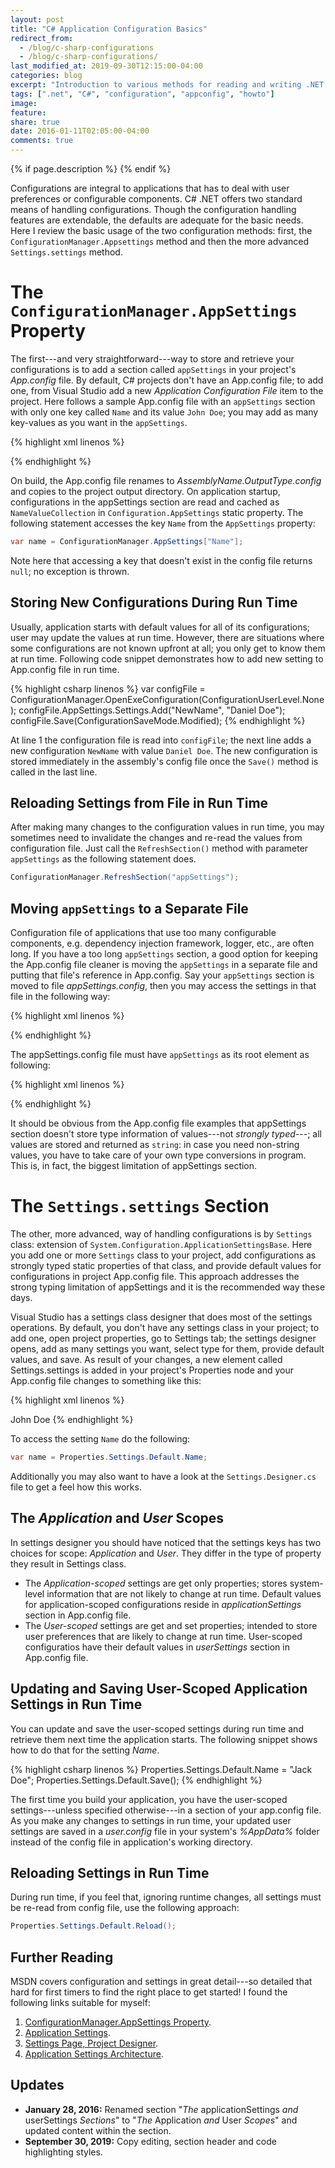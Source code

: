 ```yaml
---
layout: post
title: "C# Application Configuration Basics"
redirect_from:
  - /blog/c-sharp-configurations
  - /blog/c-sharp-configurations/
last_modified_at: 2019-09-30T12:15:00-04:00
categories: blog
excerpt: "Introduction to various methods for reading and writing .NET application configurations from C#."
tags: [".net", "C#", "configuration", "appconfig", "howto"]
image:
feature:
share: true
date: 2016-01-11T02:05:00-04:00
comments: true
---
```


{% if page.description %}
    <meta name="description" content="{{page.description}}" />
{% endif %}

Configurations are integral to applications that has to deal with user preferences or configurable components. C# .NET offers two standard means of handling configurations. Though the configuration handling features are extendable, the defaults are adequate for the basic needs. Here I review the basic usage of the two configuration methods: first, the `ConfigurationManager.Appsettings` method and then the more advanced `Settings.settings` method.

The `ConfigurationManager.AppSettings` Property
===============================================

The first---and very straightforward---way to store and retrieve your configurations is to add a section called `appSettings` in your project's *App.config* file. By default, C# projects don't have an App.config file; to add one, from Visual Studio add a new *Application Configuration File* item to the project. 
Here follows a sample App.config file with an `appSettings` section with only one key called `Name` and its value `John Doe`; you may add as many key-values as you want in the `appSettings`.

{% highlight xml linenos %}
<?xml version="1.0" encoding="utf-8" ?>
<configuration>
  <appSettings>
    <add key="Name" value="John Doe" />
  </appSettings>
</configuration>
{% endhighlight %}

On build, the App.config file renames to *AssemblyName.OutputType.config* and copies to the project output directory. On application startup, configurations in the appSettings section are read and cached as `NameValueCollection` in `Configuration.AppSettings` static property. The following statement accesses the key `Name` from the `AppSettings` property:

```csharp
var name = ConfigurationManager.AppSettings["Name"];
```

Note here that accessing a key that doesn't exist in the config file returns `null`; no exception is thrown.

Storing New Configurations During Run Time
------------------------------------------

Usually, application starts with default values for all of its configurations; user may update the values at run time. However, there are situations where some configurations are not known upfront at all; you only get to know them at run time. Following code snippet demonstrates how to add new setting to App.config file in run time.

{% highlight csharp linenos %}
var configFile = ConfigurationManager.OpenExeConfiguration(ConfigurationUserLevel.None);
configFile.AppSettings.Settings.Add("NewName", "Daniel Doe");
configFile.Save(ConfigurationSaveMode.Modified);
{% endhighlight %}

At line 1 the configuration file is read into `configFile`; the next line adds a new configuration `NewName` with value `Daniel Doe`. The new configuration is stored immediately in the assembly's config file once the `Save()` method is called in the last line.

Reloading Settings from File in Run Time
----------------------------------------

After making many changes to the configuration values in run time, you may sometimes need to invalidate the changes and re-read the values from configuration file. Just call the `RefreshSection()` method with parameter `appSettings` as the following statement does.

```csharp
ConfigurationManager.RefreshSection("appSettings");
```

Moving `appSettings` to a Separate File
-------------------------------------

Configuration file of applications that use too many configurable components, e.g. dependency injection framework, logger, etc., are often long. If you have a too long `appSettings` section, a good option for keeping the App.config file cleaner is moving the `appSettings` in a separate file and putting that file's reference in App.config. Say your `appSettings` section is moved to file *appSettings.config*, then you may access the settings in that file in the following way:

{% highlight xml linenos %}
<?xml version="1.0" encoding="utf-8" ?>
<configuration>
  <appSettings file="appSettings.config" />
</configuration>
{% endhighlight %}

The appSettings.config file must have `appSettings` as its root element as following:

{% highlight xml linenos %}
<?xml version="1.0" encoding="utf-8" ?>
<appSettings>
  <add key="Name" value="Mike Doe"/>
  <add key="Port" value="8080"/>
</appSettings>
{% endhighlight %}

It should be obvious from the App.config file examples that appSettings section doesn't store type information of values---not _strongly typed_---; all values are stored and returned as `string`: in case you need non-string values, you have to take care of your own type conversions in program. This is, in fact, the biggest limitation of appSettings section.

The `Settings.settings` Section
===============================

The other, more advanced, way of handling configurations is by `Settings` class: extension of `System.Configuration.ApplicationSettingsBase`. Here you add one or more `Settings` class to your project, add configurations as strongly typed static properties of that class, and provide default values for configurations in project App.config file. This approach addresses the strong typing limitation of appSettings and it is the recommended way these days.

Visual Studio has a settings class designer that does most of the settings operations. By default, you don't have any settings class in your project; to add one, open project properties, go to Settings tab; the settings designer opens, add as many settings you want, select type for them, provide default values, and save. As result of your changes, a new element called Settings.settings is added in your project's Properties node and your App.config file changes to something like this:

{% highlight xml linenos %}
<?xml version="1.0" encoding="utf-8" ?>
<configuration>
  <configSections>
    <sectionGroup name="applicationSettings" type="System.Configuration.ApplicationSettingsGroup, System, Version=2.0.0.0, Culture=neutral, PublicKeyToken=b77a5c561934e089" >
      <section name="Experiments.Properties.Settings" type="System.Configuration.ClientSettingsSection, System, Version=2.0.0.0, Culture=neutral, PublicKeyToken=b77a5c561934e089" requirePermission="false" />
    </sectionGroup>
  </configSections>
  <applicationSettings>
    <Experiments.Properties.Settings>
      <setting name="Name" serializeAs="String">
        <value>John Doe</value>
      </setting>
    </Experiments.Properties.Settings>
  </applicationSettings>
</configuration>
{% endhighlight %}

To access the setting `Name` do the following:

```csharp
var name = Properties.Settings.Default.Name;
```

Additionally you may also want to have a look at the `Settings.Designer.cs` file to get a feel how this works.

The *Application* and *User* Scopes
-----------------------------------

In settings designer you should have noticed that the settings keys has two choices for scope: *Application* and *User*. They differ in the type of property they result in Settings class.

- The *Application-scoped* settings are get only properties; stores system-level information that are not likely to change at run time. Default values for application-scoped configurations reside in *applicationSettings* section in App.config file.
- The *User-scoped* settings are get and set properties; intended to store user preferences that are likely to change at run time. User-scoped configuratios have their default values in *userSettings* section in App.config file.

Updating and Saving User-Scoped Application Settings in Run Time
----------------------------------------------------------------

You can update and save the user-scoped settings during run time and retrieve them next time the application starts. The following snippet shows how to do that for the setting *Name*.

{% highlight csharp linenos %}
Properties.Settings.Default.Name = "Jack Doe";
Properties.Settings.Default.Save();
{% endhighlight %}

The first time you build your application, you have the user-scoped settings---unless specified otherwise---in a section of your app.config file. As you make any changes to settings in run time, your updated user settings are saved in a *user.config* file in your system's *%AppData%* folder instead of the config file in application's working directory.

Reloading Settings in Run Time
------------------------------

During run time, if you feel that, ignoring runtime changes, all settings must be re-read from config file, use the following approach:

```csharp
Properties.Settings.Default.Reload();
```

Further Reading
===============

MSDN covers configuration and settings in great detail---so detailed that hard for first timers to find the right place to get started! I found the following links suitable for myself:

1. [ConfigurationManager.AppSettings Property](https://msdn.microsoft.com/en-us/library/system.configuration.configurationmanager.appsettings(v=vs.110).aspx).
1. [Application Settings](https://msdn.microsoft.com/en-us/library/a65txexh(v=vs.100).aspx).
1. [Settings Page, Project Designer](https://msdn.microsoft.com/en-us/library/cftf714c(v=vs.100).aspx).
1. [Application Settings Architecture](https://msdn.microsoft.com/en-us/library/8eyb2ct1(v=vs.100).aspx).

Updates
=======

- **January 28, 2016:** Renamed section "*The* applicationSettings *and* userSettings *Sections*" to "*The* Application *and* User *Scopes*" and updated content within the section.
- **September 30, 2019:** Copy editing, section header and code highlighting styles.

